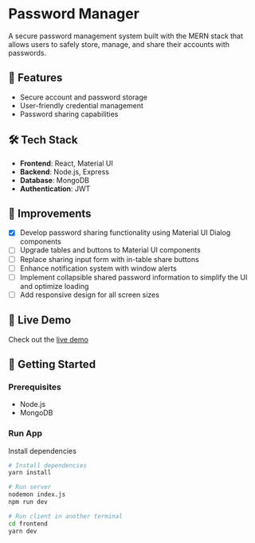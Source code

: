 # Password Manager

A secure password management system built with the MERN stack that allows users to safely store, manage, and share their accounts with passwords.

## 🔐 Features

- Secure account and password storage
- User-friendly credential management
- Password sharing capabilities

## 🛠️ Tech Stack

- **Frontend**: React, Material UI
- **Backend**: Node.js, Express
- **Database**: MongoDB
- **Authentication**: JWT

## 🚀 Improvements

- [x] Develop password sharing functionality using Material UI Dialog components
- [ ] Upgrade tables and buttons to Material UI components
- [ ] Replace sharing input form with in-table share buttons
- [ ] Enhance notification system with window alerts
- [ ] Implement collapsible shared password information to simplify the UI and optimize loading
- [ ] Add responsive design for all screen sizes

## 🔗 Live Demo

Check out the [live demo](https://app.ledi-password-manager.com/)

## 🚀 Getting Started

### Prerequisites

- Node.js
- MongoDB

### Run App

Install dependencies
```bash
# Install dependencies
yarn install
```

```bash
# Run server
nodemon index.js
npm run dev

# Run client in another terminal
cd frontend
yarn dev
```



